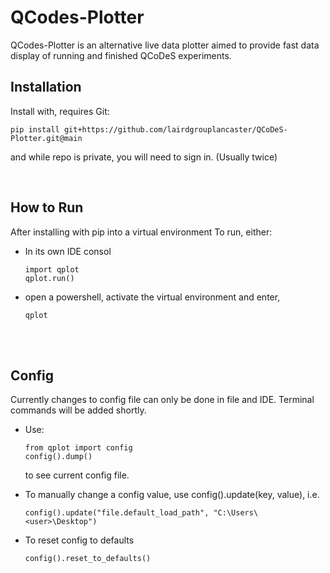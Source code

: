 QCodes-Plotter
==============

QCodes-Plotter is an alternative live data plotter aimed to provide fast data display of running and finished QCoDeS experiments.

Installation
------------

Install with, requires Git:

    pip install git+https://github.com/lairdgrouplancaster/QCoDeS-Plotter.git@main

and while repo is private, you will need to sign in. (Usually twice)

<br/>

How to Run
----------

After installing with pip into a virtual environment
To run, either:
* In its own IDE consol
  
      import qplot
      qplot.run()
  
* open a powershell, activate the virtual environment and enter,
  
      qplot

<br/>
<br/>

Config 
------

Currently changes to config file can only be done in file and IDE. Terminal commands will be added shortly.
* Use:

      from qplot import config
      config().dump()
  to see current config file.

* To manually change a config value, use config().update(key, value), i.e.

      config().update("file.default_load_path", "C:\Users\<user>\Desktop")

* To reset config to defaults

      config().reset_to_defaults()
